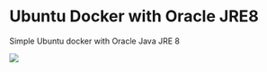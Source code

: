 # Ubuntu Docker with Oracle JRE8

Simple Ubuntu docker with Oracle Java JRE 8

[![](https://images.microbadger.com/badges/image/rtfpessoa/ubuntu-jre8.svg)](https://microbadger.com/images/rtfpessoa/ubuntu-jre8 "Get your own image badge on microbadger.com")
